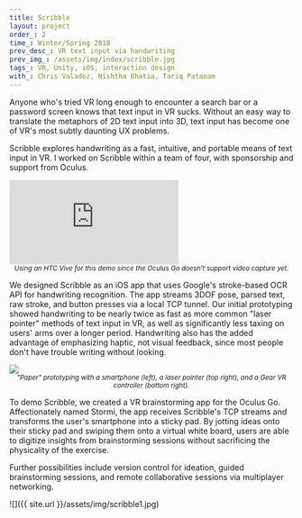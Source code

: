 ```yaml
---
title: Scribble
layout: project
order_: 2
time_: Winter/Spring 2018
prev_desc_: VR text input via handwriting
prev_img_: /assets/img/index/scribble.jpg
tags_: VR, Unity, iOS, interaction design
with_: Chris Valadez, Nishtha Bhatia, Tariq Patanam
---
```


Anyone who's tried VR long enough to encounter a search bar or a password screen knows that text input in VR sucks. Without an easy way to translate the metaphors of 2D text input into 3D, text input has become one of VR's most subtly daunting UX problems.

Scribble explores handwriting as a fast, intuitive, and portable means of text input in VR. I worked on Scribble within a team of four, with sponsorship and support from Oculus.

<p><div class="vid-wrapper-yt"><iframe src="https://www.youtube.com/embed/v7YRMaLWRPg?rel=0&amp;showinfo=0" frameborder="0" allow="encrypted-media" allowfullscreen></iframe></div>
<center><sub><i>Using an HTC Vive for this demo since the Oculus Go doesn't support video capture yet.</i></sub></center></p>

We designed Scribble as an iOS app that uses Google's stroke-based OCR API for handwriting recognition. The app streams 3DOF pose, parsed text, raw stroke, and button presses via a local TCP tunnel. Our initial prototyping showed handwriting to be nearly twice as fast as more common "laser pointer" methods of text input in VR, as well as significantly less taxing on users' arms over a longer period. Handwriting also has the added advantage of emphasizing haptic, not visual feedback, since most people don't have trouble writing without looking.

<p><div class="img-wrapper"><img class="html-image" src="{{ site.url }}/assets/img/prototype-combined.jpg"></div>
<center><sub><i>"Paper" prototyping with a smartphone (left), a laser pointer (top right), and a Gear VR controller (bottom right).</i></sub></center></p>

To demo Scribble, we created a VR brainstorming app for the Oculus Go. Affectionately named Stormi, the app receives Scribble's TCP streams and transforms the user's smartphone into a sticky pad. By jotting ideas onto their sticky pad and swiping them onto a virtual white board, users are able to digitize insights from brainstorming sessions without sacrificing the physicality of the exercise.

Further possibilities include version control for ideation, guided brainstorming sessions, and remote collaborative sessions via multiplayer networking.

![]({{ site.url }}/assets/img/scribble1.jpg)
